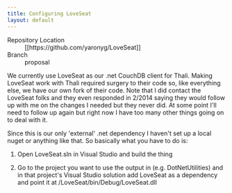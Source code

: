 ```yaml
---
title: Configuring LoveSeat
layout: default
---
```


<dl>
<dt>Repository Location</dt>
<dd>[[https://github.com/yaronyg/LoveSeat]]
<dt>Branch</dt>
<dd>proposal</dd>
</dl>

We currently use LoveSeat as our .net CouchDB client for Thali. Making LoveSeat work with Thali required surgery to their code so, like everything else, we have our own fork of their code. Note that I did contact the LoveSeat folks and they even responded in 2/2014 saying they would follow up with me on the changes I needed but they never did. At some point I'll need to follow up again but right now I have too many other things going on to deal with it.

Since this is our only 'external' .net dependency I haven't set up a local nuget or anything like that. So basically what you have to do is:

1. Open LoveSeat.sln in Visual Studio and build the thing

2. Go to the project you want to use the output in (e.g. DotNetUtilities) and in that project's Visual Studio solution add LoveSeat as a dependency and point it at /LoveSeat/bin/Debug/LoveSeat.dll
